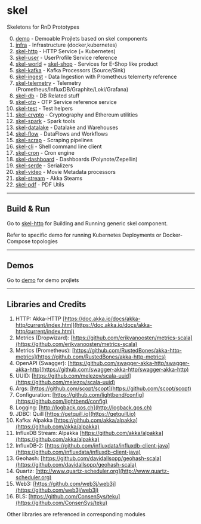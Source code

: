 # skel

Skeletons for RnD Prototypes

0. [demo](demo) - Demoable Projlets based on skel components
1. [infra](infra) - Infrastructure (docker,kubernetes)
2. [skel-http](skel-http) - HTTP Service (+ Kubernetes)
3. [skel-user](skel-user) - UserProfile Service reference
4. [skel-world](skel-world) + [skel-shop](skel-shop) - Services for E-Shop like product
5. [skel-kafka](skel-kafka) - Kafka Processors (Source/Sink)
6. [skel-ingest](skel-ingest) - Data Ingestion with Prometheus telemerty reference
7. [skel-telemetry](skel-telemetry) - Telemetry (Prometheus/InfluxDB/Graphite/Loki/Grafana)
8. [skel-db](skel-db) - DB Related stuff
9. [skel-otp](skel-otp) - OTP Service reference service 
10. [skel-test](skel-test) - Test helpers
11. [skel-crypto](skel-crypto) - Cryptography and Ethereum utilities
12. [skel-spark](skel-spark) - Spark tools
13. [skel-datalake](skel-datalake) - Datalake and Warehouses
14. [skel-flow](skel-flow) - DataFlows and Workflows
15. [skel-scrap](skel-scrap) - Scraping pipelines
16. [skel-cli](skel-cli) - Shell command line client
17. [skel-cron](skel-cron) - Cron engine
18. [skel-dashboard](skel-dashboard) - Dashboards (Polynote/Zepellin)
19. [skel-serde](skel-serde) - Serializers
20. [skel-video](skel-video) - Movie Metadata processors
21. [skel-stream](skel-stream) - Akka Steams 
22. [skel-pdf](skel-pdf) - PDF Utils

----
## Build & Run

Go to [skel-http](skel-http) for Building and Running generic skel component.

Refer to specific demo for running Kubernetes Deployments or Docker-Compose topologies

----

## Demos

Go to [demo](demo) for demo projlets

----
## Libraries and Credits

1. HTTP: Akka-HTTP [https://doc.akka.io/docs/akka-http/current/index.html](https://doc.akka.io/docs/akka-http/current/index.html)
2. Metrics (Dropwizard): [https://github.com/erikvanoosten/metrics-scala](https://github.com/erikvanoosten/metrics-scala)
3. Metrics (Prometheus): [https://github.com/RustedBones/akka-http-metrics](https://github.com/RustedBones/akka-http-metrics)
4. OpenAPI (Swagger): [https://github.com/swagger-akka-http/swagger-akka-http](https://github.com/swagger-akka-http/swagger-akka-http)
5. UUID: [https://github.com/melezov/scala-uuid](https://github.com/melezov/scala-uuid)
6. Args: [https://github.com/scopt/scopt](https://github.com/scopt/scopt)
7. Configuration: [https://github.com/lightbend/config](https://github.com/lightbend/config)
8. Logging: [http://logback.qos.ch](http://logback.qos.ch)
9. JDBC: Quill [https://getquill.io](https://getquill.io)
10. Kafka: Alpakka [https://github.com/akka/alpakka](https://github.com/akka/alpakka)
11. InfluxDB Stream: Alpakka [https://github.com/akka/alpakka](https://github.com/akka/alpakka)
12. InfluxDB-2: [https://github.com/influxdata/influxdb-client-java](https://github.com/influxdata/influxdb-client-java)
13. Geohash: [https://github.com/davidallsopp/geohash-scala](https://github.com/davidallsopp/geohash-scala)
14. Quartz: [http://www.quartz-scheduler.org](http://www.quartz-scheduler.org)
15. Web3: [https://github.com/web3j/web3j](https://github.com/web3j/web3j)
16. BLS: [https://github.com/ConsenSys/teku](https://github.com/ConsenSys/teku)

Other libraries are referenced in corresponding modules
